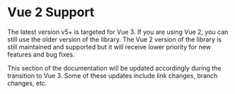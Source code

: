 # Vue 2 Support

The latest version v5+ is targeted for Vue 3. If you are using Vue 2, you can still use the older version of the library. The Vue 2 version of the library is still maintained and supported but it will receive lower priority for new features and bug fixes.

This section of the documentation will be updated accordingly during the transition to Vue 3. Some of these updates include link changes, branch changes, etc.